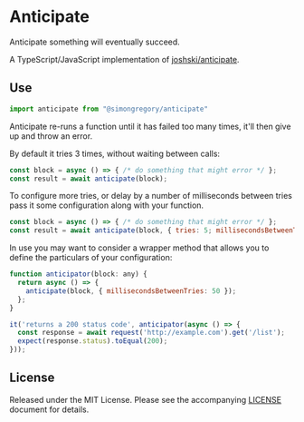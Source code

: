 # Anticipate

Anticipate something will eventually succeed. 

A TypeScript/JavaScript implementation of [joshski/anticipate](https://github.com/joshski/anticipate).

## Use

```js
import anticipate from "@simongregory/anticipate"
```

Anticipate re-runs a function until it has failed too many times, it'll then give up and throw an error.  

By default it tries 3 times, without waiting between calls:


```js
const block = async () => { /* do something that might error */ };
const result = await anticipate(block);
```

To configure more tries, or delay by a number of milliseconds between tries pass it some configuration along with your function.

```js
const block = async () => { /* do something that might error */ };
const result = await anticipate(block, { tries: 5; millisecondsBetweenTries: 10 });
```

In use you may want to consider a wrapper method that allows you to define the particulars of your configuration: 

```js
function anticipator(block: any) {
  return async () => {
    anticipate(block, { millisecondsBetweenTries: 50 });
  };
}

it('returns a 200 status code', anticipator(async () => {
  const response = await request('http://example.com').get('/list');
  expect(response.status).toEqual(200);
}));
```

## License

Released under the MIT License. Please see the accompanying [LICENSE](LICENSE) document for details.
